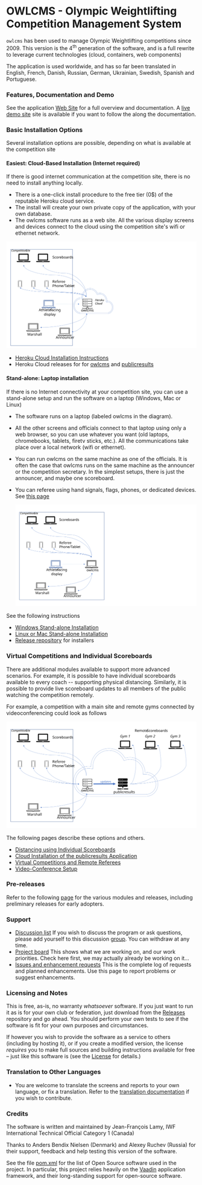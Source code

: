 # OWLCMS - Olympic Weightlifting Competition Management System 
`owlcms` has been used to manage Olympic Weightlifting competitions since 2009.  This version is the 4<sup>th</sup> generation of the software, and is a full rewrite to leverage current technologies (cloud, containers, web components)

The application is used worldwide, and has so far been translated in English, French, Danish, Russian, German, Ukrainian, Swedish, Spanish and Portuguese.

### Features, Documentation and Demo

See the application [Web Site](https://jflamy-dev.github.io/owlcms4-prerelease/#) for a full overview and documentation.  A  [live demo site](https://jflamy-dev.github.io/owlcms4-prerelease/#/Demo) site is available if you want to follow the along the documentation.

### Basic Installation Options
Several installation options are possible, depending on what is available at the competition site

#### Easiest: Cloud-Based Installation (Internet required)

If there is good internet communication at the competition site, there is no need to install anything locally. 

- There is a one-click install procedure to the free tier (0$) of the reputable Heroku cloud service. 
- The install will create your own private copy of the application, with your own database.
- The owlcms software runs as a web site. All the various display screens and devices connect to the cloud using the competition site's wifi or ethernet network.

![Slide9](docs/img/PublicResults/CloudExplained/Slide9.SVG)

* [Heroku Cloud Installation Instructions](https://jflamy-dev.github.io/owlcms4-prerelease/#/Cloud)
* Heroku Cloud releases for for [owlcms](https://github.com/jflamy-dev/owlcms-heroku-prerelease/releases/latest) and [publicresults](https://github.com/jflamy-dev/publicresults-heroku-prerelease/releases/latest)

#### Stand-alone: Laptop installation

If there is no Internet connectivity at your competition site, you can use a stand-alone setup and run the software on a laptop (Windows, Mac or Linux)

- The software runs on a laptop (labeled owlcms in the diagram). 

- All the other screens and officials connect to that laptop using only a web browser, so you can use whatever you want (old laptops, chromebooks, tablets, firetv sticks, etc.).  All the communications take place over a local network (wifi or ethernet).

- You can run owlcms on the same machine as one of the officials.  It is often the case that owlcms runs on the same machine as the announcer or the competition secretary.  In the simplest setups, there is just the announcer, and maybe one scoreboard.

- You can referee using hand signals, flags, phones, or dedicated devices. See [this page](https://jflamy-dev.github.io/owlcms4-prerelease/#/Refereeing)

  ![Slide1](docs/img/PublicResults/CloudExplained/Slide7.SVG)

See the following instructions

  * [Windows Stand-alone Installation](https://jflamy-dev.github.io/owlcms4-prerelease/#/LocalWindowsSetup)
* [Linux or Mac Stand-alone Installation](https://jflamy-dev.github.io/owlcms4-prerelease/#/LocalLinuxMacSetup)
* [Release repository](https://github.com/jflamy-dev/owlcms4-prerelease/releases/latest) for installers

### Virtual Competitions and Individual Scoreboards

There are additional modules available to support more advanced scenarios.  For example, it is possible to have individual scoreboards available to every coach -- supporting physical distancing.  Similarly, it is possible to provide live scoreboard updates to all members of the public watching the competition remotely.

For example, a competition with a main site and remote gyms connected by videoconferencing could look as follows

![Slide3](docs/img/PublicResults/CloudExplained/Slide3.SVG)

The following pages describe these options and others.

*	[Distancing using Individual Scoreboards](https://jflamy-dev.github.io/owlcms4-prerelease/#/Distancing)
*	[Cloud Installation of the publicresults Application](https://jflamy-dev.github.io/owlcms4-prerelease/#/Remote)
*	[Virtual Competitions and Remote Referees](https://jflamy-dev.github.io/owlcms4-prerelease/#/Virtual)
*	[Video-Conference Setup](https://jflamy-dev.github.io/owlcms4-prerelease/#/Video)

### Pre-releases

Refer to the following [page](Releases) for the various modules and releases, including preliminary releases for early adopters.

### Support

- [Discussion list](https://groups.google.com/forum/#!forum/owlcms)  If you wish to discuss the program or ask questions, please add yourself to this discussion [group](https://groups.google.com/forum/#!forum/owlcms).  You can withdraw at any time.
- [Project board](https://github.com/jflamy/owlcms4/projects/1) This shows what we are working on, and our work priorities.  Check here first, we may actually already be working on it...
- [Issues and enhancement requests](https://github.com/jflamy/owlcms4/issues) This is the complete log of requests and planned enhancements. Use this page to report problems or suggest enhancements.

### Licensing and Notes

This is free, as-is, no warranty *whatsoever* software. If you just want to run it as is for your own club or federation, just download from the [Releases](https://github.com/jflamy-dev/owlcms4-prerelease/releases) repository and go ahead. You should perform your own tests to see if the software is fit for your own purposes and circumstances.

If however you wish to provide the software as a service to others (including by hosting it), or if you create a modified version, the license *requires* you to make full sources and building instructions available for free &ndash; just like this software is (see the [License](https://github.com/jflamy-dev/owlcms4-prerelease/blob/master/LICENSE.txt) for details.)

### Translation to Other Languages

- You are welcome to translate the screens and reports to your own language, or fix a translation.  Refer to the [translation documentation](https://jflamy-dev.github.io/owlcms4-prerelease/#/Translation) if you wish to contribute.

### Credits

The software is written and maintained by Jean-François Lamy, IWF International Technical Official Category 1 (Canada)

Thanks to Anders Bendix Nielsen (Denmark) and Alexey Ruchev (Russia) for their support, feedback and help testing this version of the software.

See the file [pom.xml](pom.xml) for the list of Open Source software used in the project.  In particular, this project relies heavily on the [Vaadin](https://vaadin.com) application framework, and their long-standing support for open-source software.